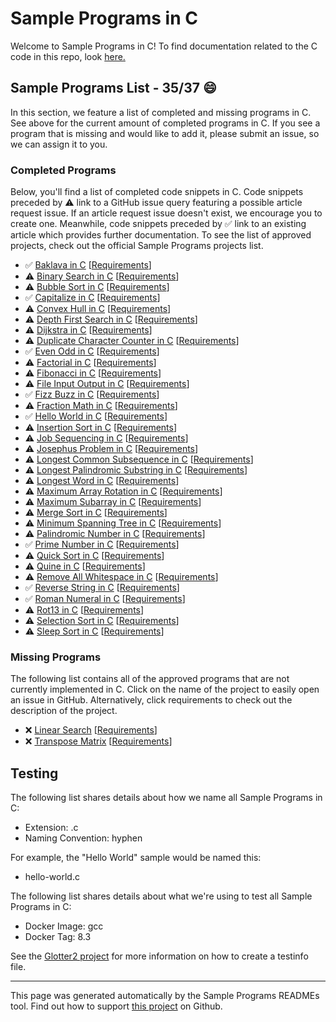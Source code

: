 # Sample Programs in C

Welcome to Sample Programs in C! To find documentation related to the C code in this repo, look [here.](https://sampleprograms.io/languages/c)

## Sample Programs List - 35/37 :smile:

In this section, we feature a list of completed and missing programs in C. See above for the current amount of completed programs in C. If you see a program that is missing and would like to add it, please submit an issue, so we can assign it to you.

### Completed Programs

Below, you'll find a list of completed code snippets in C. Code snippets preceded by :warning: link to a GitHub issue query featuring a possible article request issue. If an article request issue doesn't exist, we encourage you to create one. Meanwhile, code snippets preceded by :white_check_mark: link to an existing article which provides further documentation. To see the list of approved projects, check out the official Sample Programs projects list.

- :white_check_mark: [Baklava in C](https://sampleprograms.io/projects/baklava/c) [[Requirements](https://sampleprograms.io/projects/baklava)]
- :warning: [Binary Search in C](https://github.com//TheRenegadeCoder/sample-programs-website/issues?utf8=%E2%9C%93&q=is%3Aissue+is%3Aopen+binary+search+c) [[Requirements](https://sampleprograms.io/projects/binary-search)]
- :warning: [Bubble Sort in C](https://github.com//TheRenegadeCoder/sample-programs-website/issues?utf8=%E2%9C%93&q=is%3Aissue+is%3Aopen+bubble+sort+c) [[Requirements](https://sampleprograms.io/projects/bubble-sort)]
- :white_check_mark: [Capitalize in C](https://sampleprograms.io/projects/capitalize/c) [[Requirements](https://sampleprograms.io/projects/capitalize)]
- :warning: [Convex Hull in C](https://github.com//TheRenegadeCoder/sample-programs-website/issues?utf8=%E2%9C%93&q=is%3Aissue+is%3Aopen+convex+hull+c) [[Requirements](https://sampleprograms.io/projects/convex-hull)]
- :warning: [Depth First Search in C](https://github.com//TheRenegadeCoder/sample-programs-website/issues?utf8=%E2%9C%93&q=is%3Aissue+is%3Aopen+depth+first+search+c) [[Requirements](https://sampleprograms.io/projects/depth-first-search)]
- :warning: [Dijkstra in C](https://github.com//TheRenegadeCoder/sample-programs-website/issues?utf8=%E2%9C%93&q=is%3Aissue+is%3Aopen+dijkstra+c) [[Requirements](https://sampleprograms.io/projects/dijkstra)]
- :warning: [Duplicate Character Counter in C](https://github.com//TheRenegadeCoder/sample-programs-website/issues?utf8=%E2%9C%93&q=is%3Aissue+is%3Aopen+duplicate+character+counter+c) [[Requirements](https://sampleprograms.io/projects/duplicate-character-counter)]
- :white_check_mark: [Even Odd in C](https://sampleprograms.io/projects/even-odd/c) [[Requirements](https://sampleprograms.io/projects/even-odd)]
- :warning: [Factorial in C](https://github.com//TheRenegadeCoder/sample-programs-website/issues?utf8=%E2%9C%93&q=is%3Aissue+is%3Aopen+factorial+c) [[Requirements](https://sampleprograms.io/projects/factorial)]
- :warning: [Fibonacci in C](https://github.com//TheRenegadeCoder/sample-programs-website/issues?utf8=%E2%9C%93&q=is%3Aissue+is%3Aopen+fibonacci+c) [[Requirements](https://sampleprograms.io/projects/fibonacci)]
- :warning: [File Input Output in C](https://github.com//TheRenegadeCoder/sample-programs-website/issues?utf8=%E2%9C%93&q=is%3Aissue+is%3Aopen+file+input+output+c) [[Requirements](https://sampleprograms.io/projects/file-input-output)]
- :white_check_mark: [Fizz Buzz in C](https://sampleprograms.io/projects/fizz-buzz/c) [[Requirements](https://sampleprograms.io/projects/fizz-buzz)]
- :warning: [Fraction Math in C](https://github.com//TheRenegadeCoder/sample-programs-website/issues?utf8=%E2%9C%93&q=is%3Aissue+is%3Aopen+fraction+math+c) [[Requirements](https://sampleprograms.io/projects/fraction-math)]
- :white_check_mark: [Hello World in C](https://sampleprograms.io/projects/hello-world/c) [[Requirements](https://sampleprograms.io/projects/hello-world)]
- :warning: [Insertion Sort in C](https://github.com//TheRenegadeCoder/sample-programs-website/issues?utf8=%E2%9C%93&q=is%3Aissue+is%3Aopen+insertion+sort+c) [[Requirements](https://sampleprograms.io/projects/insertion-sort)]
- :warning: [Job Sequencing in C](https://github.com//TheRenegadeCoder/sample-programs-website/issues?utf8=%E2%9C%93&q=is%3Aissue+is%3Aopen+job+sequencing+c) [[Requirements](https://sampleprograms.io/projects/job-sequencing)]
- :warning: [Josephus Problem in C](https://github.com//TheRenegadeCoder/sample-programs-website/issues?utf8=%E2%9C%93&q=is%3Aissue+is%3Aopen+josephus+problem+c) [[Requirements](https://sampleprograms.io/projects/josephus-problem)]
- :warning: [Longest Common Subsequence in C](https://github.com//TheRenegadeCoder/sample-programs-website/issues?utf8=%E2%9C%93&q=is%3Aissue+is%3Aopen+longest+common+subsequence+c) [[Requirements](https://sampleprograms.io/projects/longest-common-subsequence)]
- :warning: [Longest Palindromic Substring in C](https://github.com//TheRenegadeCoder/sample-programs-website/issues?utf8=%E2%9C%93&q=is%3Aissue+is%3Aopen+longest+palindromic+substring+c) [[Requirements](https://sampleprograms.io/projects/longest-palindromic-substring)]
- :warning: [Longest Word in C](https://github.com//TheRenegadeCoder/sample-programs-website/issues?utf8=%E2%9C%93&q=is%3Aissue+is%3Aopen+longest+word+c) [[Requirements](https://sampleprograms.io/projects/longest-word)]
- :warning: [Maximum Array Rotation in C](https://github.com//TheRenegadeCoder/sample-programs-website/issues?utf8=%E2%9C%93&q=is%3Aissue+is%3Aopen+maximum+array+rotation+c) [[Requirements](https://sampleprograms.io/projects/maximum-array-rotation)]
- :warning: [Maximum Subarray in C](https://github.com//TheRenegadeCoder/sample-programs-website/issues?utf8=%E2%9C%93&q=is%3Aissue+is%3Aopen+maximum+subarray+c) [[Requirements](https://sampleprograms.io/projects/maximum-subarray)]
- :warning: [Merge Sort in C](https://github.com//TheRenegadeCoder/sample-programs-website/issues?utf8=%E2%9C%93&q=is%3Aissue+is%3Aopen+merge+sort+c) [[Requirements](https://sampleprograms.io/projects/merge-sort)]
- :warning: [Minimum Spanning Tree in C](https://github.com//TheRenegadeCoder/sample-programs-website/issues?utf8=%E2%9C%93&q=is%3Aissue+is%3Aopen+minimum+spanning+tree+c) [[Requirements](https://sampleprograms.io/projects/minimum-spanning-tree)]
- :warning: [Palindromic Number in C](https://github.com//TheRenegadeCoder/sample-programs-website/issues?utf8=%E2%9C%93&q=is%3Aissue+is%3Aopen+palindromic+number+c) [[Requirements](https://sampleprograms.io/projects/palindromic-number)]
- :white_check_mark: [Prime Number in C](https://sampleprograms.io/projects/prime-number/c) [[Requirements](https://sampleprograms.io/projects/prime-number)]
- :warning: [Quick Sort in C](https://github.com//TheRenegadeCoder/sample-programs-website/issues?utf8=%E2%9C%93&q=is%3Aissue+is%3Aopen+quick+sort+c) [[Requirements](https://sampleprograms.io/projects/quick-sort)]
- :warning: [Quine in C](https://github.com//TheRenegadeCoder/sample-programs-website/issues?utf8=%E2%9C%93&q=is%3Aissue+is%3Aopen+quine+c) [[Requirements](https://sampleprograms.io/projects/quine)]
- :warning: [Remove All Whitespace in C](https://github.com//TheRenegadeCoder/sample-programs-website/issues?utf8=%E2%9C%93&q=is%3Aissue+is%3Aopen+remove+all+whitespace+c) [[Requirements](https://sampleprograms.io/projects/remove-all-whitespace)]
- :white_check_mark: [Reverse String in C](https://sampleprograms.io/projects/reverse-string/c) [[Requirements](https://sampleprograms.io/projects/reverse-string)]
- :white_check_mark: [Roman Numeral in C](https://sampleprograms.io/projects/roman-numeral/c) [[Requirements](https://sampleprograms.io/projects/roman-numeral)]
- :warning: [Rot13 in C](https://github.com//TheRenegadeCoder/sample-programs-website/issues?utf8=%E2%9C%93&q=is%3Aissue+is%3Aopen+rot13+c) [[Requirements](https://sampleprograms.io/projects/rot13)]
- :warning: [Selection Sort in C](https://github.com//TheRenegadeCoder/sample-programs-website/issues?utf8=%E2%9C%93&q=is%3Aissue+is%3Aopen+selection+sort+c) [[Requirements](https://sampleprograms.io/projects/selection-sort)]
- :warning: [Sleep Sort in C](https://github.com//TheRenegadeCoder/sample-programs-website/issues?utf8=%E2%9C%93&q=is%3Aissue+is%3Aopen+sleep+sort+c) [[Requirements](https://sampleprograms.io/projects/sleep-sort)]

### Missing Programs

The following list contains all of the approved programs that are not currently implemented in C. Click on the name of the project to easily open an issue in GitHub. Alternatively, click requirements to check out the description of the project.

- :x: [Linear Search](https://github.com/TheRenegadeCoder/sample-programs/issues/new?assignees=&labels=enhancement,linear+search&template=code-snippet-request.md&title=Add+Linear+Search+in+C) [[Requirements](https://sampleprograms.io/projects/linear-search)]
- :x: [Transpose Matrix](https://github.com/TheRenegadeCoder/sample-programs/issues/new?assignees=&labels=enhancement,transpose+matrix&template=code-snippet-request.md&title=Add+Transpose+Matrix+in+C) [[Requirements](https://sampleprograms.io/projects/transpose-matrix)]

## Testing

The following list shares details about how we name all Sample Programs in C:

- Extension: .c
- Naming Convention: hyphen

For example, the "Hello World" sample would be named this:

- hello-world.c

The following list shares details about what we're using to test all Sample Programs in C:

- Docker Image: gcc
- Docker Tag: 8.3

See the [Glotter2 project](https://github.com/rzuckerm/glotter2) for more information on how to create a testinfo file.

***

This page was generated automatically by the Sample Programs READMEs tool. Find out how to support [this project](https://github.com/TheRenegadeCoder/sample-programs-readmes) on Github.
